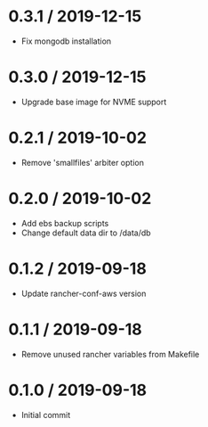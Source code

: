 
0.3.1 / 2019-12-15
==================

  * Fix mongodb installation

0.3.0 / 2019-12-15
==================

  * Upgrade base image for NVME support

0.2.1 / 2019-10-02
==================

  * Remove 'smallfiles' arbiter option

0.2.0 / 2019-10-02
==================

  * Add ebs backup scripts
  * Change default data dir to /data/db

0.1.2 / 2019-09-18
==================

  * Update rancher-conf-aws version

0.1.1 / 2019-09-18
==================

  * Remove unused rancher variables from Makefile

0.1.0 / 2019-09-18
==================

  * Initial commit

